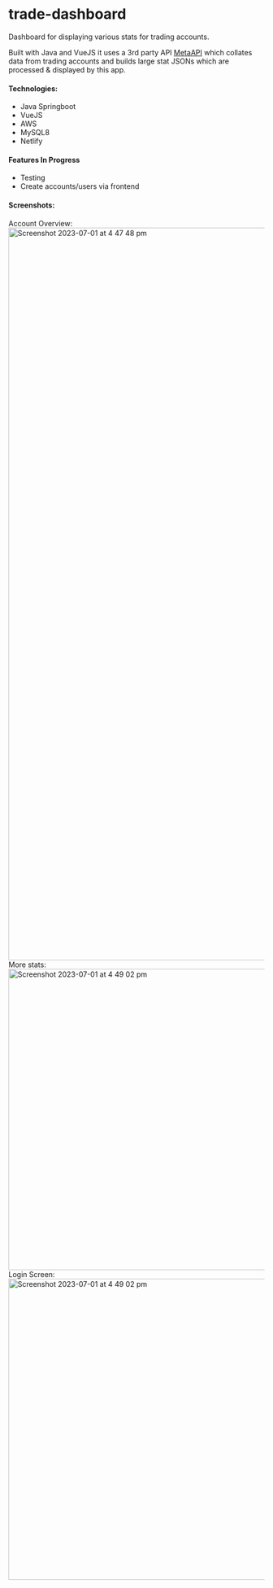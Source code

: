 # trade-dashboard

Dashboard for displaying various stats for trading accounts.

Built with Java and VueJS it uses a 3rd party API [MetaAPI](https://metaapi.cloud/) which collates
data from trading accounts and builds large stat JSONs which are processed & displayed by this app.

#### Technologies:

- Java Springboot
- VueJS
- AWS
- MySQL8
- Netlify

#### Features In Progress

- Testing
- Create accounts/users via frontend

#### Screenshots:

Account Overview:
<img width="1440" alt="Screenshot 2023-07-01 at 4 47 48 pm" src="https://github.com/jwtly10/trade-dashboard/assets/39057715/a5ff93b8-a36e-4d3a-81bf-ec3bd13557c2">
More stats:
<img width="592" alt="Screenshot 2023-07-01 at 4 49 02 pm" src="https://github.com/jwtly10/trade-dashboard/assets/39057715/2d1d6610-6eed-445f-9802-b880f37257a1">
Login Screen:
<img width="592" alt="Screenshot 2023-07-01 at 4 49 02 pm" src="https://github.com/jwtly10/trade-dashboard/assets/39057715/24022fd6-751a-42db-b757-3cc26ae421f8">
